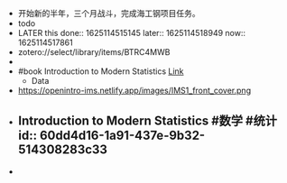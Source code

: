 - 开始新的半年，三个月战斗，完成海工钢项目任务。
- todo
- LATER this 
  done:: 1625114515145
  later:: 1625114518949
  now:: 1625114517861
- zotero://select/library/items/BTRC4MWB
-
- #book  Introduction to Modern Statistics [Link](https://openintro-ims.netlify.app)
	- Data
- https://openintro-ims.netlify.app/images/IMS1_front_cover.png
- Introduction to Modern Statistics #数学 #统计
  id:: 60dd4d16-1a91-437e-9b32-514308283c33
	-
-
